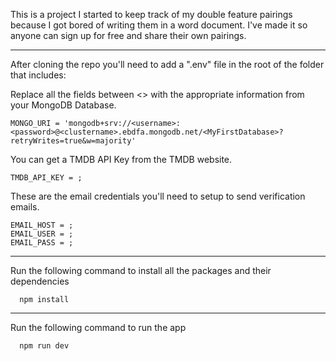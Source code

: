 This is a project I started to keep track of my double feature pairings because I got bored of writing them in a word document. I've made it so anyone can sign up for free and share their own pairings.

-------------------------------------------------------------------------------------------------------------------------------------------------------------------------

After cloning the repo you'll need to add a ".env" file in the root of the folder that includes:  


Replace all the fields between <> with the appropriate information from your MongoDB Database.
```
MONGO_URI = 'mongodb+srv://<username>:<password>@<clustername>.ebdfa.mongodb.net/<MyFirstDatabase>?retryWrites=true&w=majority'  
```

You can get a TMDB API Key from the TMDB website.
```
TMDB_API_KEY = ;  
```

These are the email credentials you'll need to setup to send verification emails.
```
EMAIL_HOST = ;
EMAIL_USER = ;
EMAIL_PASS = ; 
```
  
-------------------------------------------------------------------------------------------------------------------------------------------------------------------------

Run the following command to install all the packages and their dependencies
```
  npm install
```

-------------------------------------------------------------------------------------------------------------------------------------------------------------------------

Run the following command to run the app
```
  npm run dev
```
